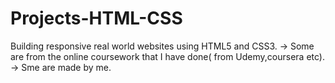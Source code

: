 # Projects-HTML-CSS
Building responsive real world websites using HTML5 and CSS3.
  -> Some are from the online coursework that I have done( from Udemy,coursera etc).
  -> Sme are made by me.
